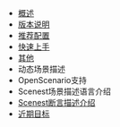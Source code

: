 <!-- _sidebar.md -->

- [概述](/02/help.md)
- [版本说明](/01/help.md)
- [推荐配置](/03/help.md)
- [快速上手](/04/help.md)
- [其他](/05/help.md)
- 动态场景描述
- OpenScenario支持
- Scenest场景描述语言介绍
- [Scenest断言描述介绍](/09/help.md)
- [近期目标](/10/help.md)

<!-- [版本说明](README.md#版本说明) -->

